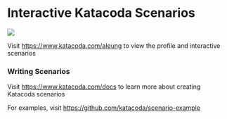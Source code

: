 # Interactive Katacoda Scenarios

[![](http://shields.katacoda.com/katacoda/aleung/count.svg)](https://www.katacoda.com/aleung "Get your profile on Katacoda.com")

Visit https://www.katacoda.com/aleung to view the profile and interactive scenarios

### Writing Scenarios
Visit https://www.katacoda.com/docs to learn more about creating Katacoda scenarios

For examples, visit https://github.com/katacoda/scenario-example
